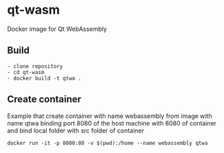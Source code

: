 # qt-wasm
Docker image for Qt WebAssembly

## Build
```
- clone repository
- cd qt-wasm
- docker build -t qtwa .
```

## Create container

Example that create container with name webassembly from image with name qtwa binding port 8080 of the host machine with 8080 of container and bind local folder with src folder of container
```
docker run -it -p 8080:80 -v $(pwd):/home --name webassembly qtwa
```
